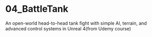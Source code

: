 # 04_BattleTank
An open-world head-to-head tank fight with simple AI, terrain, and advanced control systems in Unreal 4(from Udemy course)
